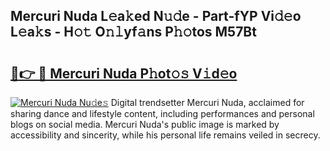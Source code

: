 ## Mercuri Nuda L𝚎a𝚔ed N𝚞𝚍e - Part-fYP Vi𝚍𝚎o L𝚎a𝚔s - H𝚘𝚝 O𝚗𝚕yf𝚊ns P𝚑𝚘tos M57Bt

# <h2><a href="http://kf00cpg.oniu.top/?m=Mercuri+Nuda">🔗👉 🔴 Mercuri Nuda P𝚑ot𝚘𝚜 V𝚒d𝚎o</a></h2>

[![Mercuri Nuda Nu𝚍e𝚜](https://i.imgur.com/0qMVB7G.gif)](http://kf00cpg.oniu.top/?m=Mercuri+Nuda)
Digital trendsetter Mercuri Nuda, acclaimed for sharing dance and lifestyle content, including performances and personal blogs on social media. Mercuri Nuda's public image is marked by accessibility and sincerity, while his personal life remains veiled in secrecy.  
